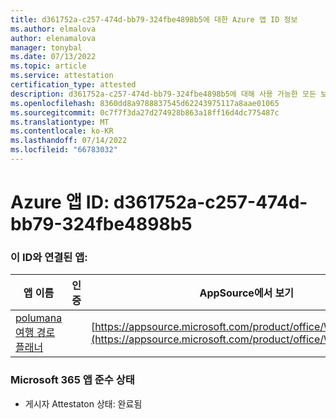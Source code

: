 ```yaml
---
title: d361752a-c257-474d-bb79-324fbe4898b5에 대한 Azure 앱 ID 정보
ms.author: elmalova
author: elenamalova
manager: tonybal
ms.date: 07/13/2022
ms.topic: article
ms.service: attestation
certification_type: attested
description: d361752a-c257-474d-bb79-324fbe4898b5에 대해 사용 가능한 모든 보안 및 규정 준수 정보입니다.
ms.openlocfilehash: 8360dd8a9788837545d62243975117a8aae01065
ms.sourcegitcommit: 0c7f7f3da27d274928b863a18ff16d4dc775487c
ms.translationtype: MT
ms.contentlocale: ko-KR
ms.lasthandoff: 07/14/2022
ms.locfileid: "66783032"
---
```

# <a name="azure-app-id-d361752a-c257-474d-bb79-324fbe4898b5"></a>Azure 앱 ID: d361752a-c257-474d-bb79-324fbe4898b5


### <a name="apps-associated-with-this-id"></a>이 ID와 연결된 앱:
| **앱 이름** | **인증** | **AppSource에서 보기** |
|--------------|---------------|-----------------------|
| [polumana 여행 경로 플래너](../forward/WA200004331.md) |  | [https://appsource.microsoft.com/product/office/WA200004331](https://appsource.microsoft.com/product/office/WA200004331) |

### <a name="microsoft-365-app-compliance-status"></a>Microsoft 365 앱 준수 상태
- 게시자 Attestaton 상태: 완료됨

